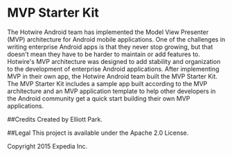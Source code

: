 # MVP Starter Kit

The Hotwire Android team has implemented the Model View Presenter (MVP) architecture for Android mobile applications. One of the challenges in writing enterprise Android apps is that they never stop growing, but that doesn't mean they have to be harder to maintain or add features to. Hotwire's MVP architecture was designed to add stability and organization to the development of enterprise Android applications. After implementing MVP in their own app, the Hotwire Android team built the MVP Starter Kit. The MVP Starter Kit includes a sample app built according to the MVP architecture and an MVP application template to help other developers in the Android community get a quick start building their own MVP applications.

##Credits
Created by Elliott Park.

##Legal
This project is available under the Apache 2.0 License.

Copyright 2015 Expedia Inc.